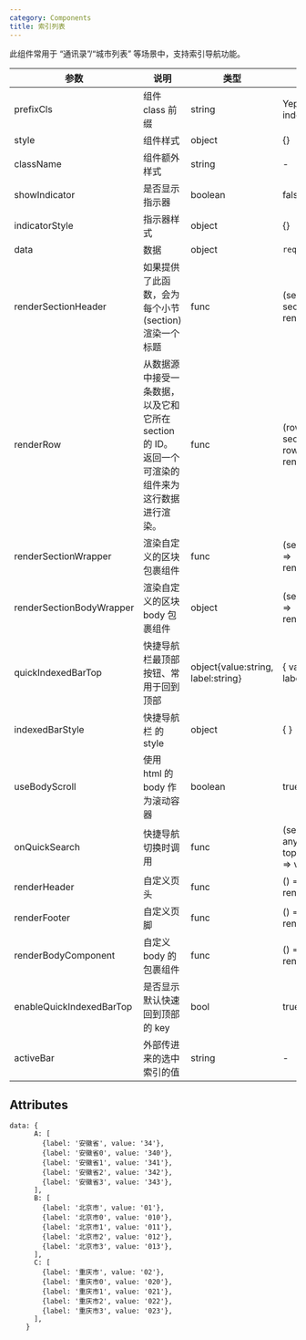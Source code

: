 ```yaml
---
category: Components
title: 索引列表
---
```


此组件常用于 “通讯录”/“城市列表” 等场景中，支持索引导航功能。

<DEMO>

| 参数                     | 说明                                                                                             | 类型                               | 默认值                                    |
| ------------------------ | ------------------------------------------------------------------------------------------------ | ---------------------------------- | ----------------------------------------- |
| prefixCls                | 组件 class 前缀                                                                                  | string                             | Yep-indexed-list                          |
| style                    | 组件样式                                                                                         | object                             | {}                                        |
| className                | 组件额外样式                                                                                     | string                             | -                                         |
| showIndicator            | 是否显示指示器                                                                                   | boolean                            | false                                     |
| indicatorStyle           | 指示器样式                                                                                       | object                             | {}                                        |
| data                     | 数据                                                                                             | object                             | `required`                                |
| renderSectionHeader      | 如果提供了此函数，会为每个小节(section)渲染一个标题                                              | func                               | (sectionData, sectionID) => renderable    |
| renderRow                | 从数据源中接受一条数据，以及它和它所在 section 的 ID。返回一个可渲染的组件来为这行数据进行渲染。 | func                               | (rowData, sectionID, rowID) => renderable |
| renderSectionWrapper     | 渲染自定义的区块包裹组件                                                                         | func                               | (sectionID) => renderable                 |
| renderSectionBodyWrapper | 渲染自定义的区块 body 包裹组件                                                                   | object                             | (sectionID) => renderable                 |
| quickIndexedBarTop       | 快捷导航栏最顶部按钮、常用于回到顶部                                                             | object{value:string, label:string} | { value: '#', label: '#' }                |
| indexedBarStyle          | 快捷导航栏 的 style                                                                              | object                             | { }                                       |
| useBodyScroll            | 使用 html 的 body 作为滚动容器                                                                   | boolean                            | true                                      |
| onQuickSearch            | 快捷导航切换时调用                                                                               | func                               | (sectionID: any, topId?:any) => void      |
| renderHeader             | 自定义页头                                                                                       | func                               | () => renderable                          |
| renderFooter             | 自定义页脚                                                                                       | func                               | () => renderable                          |
| renderBodyComponent      | 自定义 body 的包裹组件                                                                           | func                               | () => renderable                          |
| enableQuickIndexedBarTop | 是否显示默认快速回到顶部的 key                                                                   | bool                               | true                                      |
| activeBar                | 外部传进来的选中索引的值                                                                         | string                             | -                                         |

## Attributes

```
data: {
      A: [
        {label: '安徽省', value: '34'},
        {label: '安徽省0', value: '340'},
        {label: '安徽省1', value: '341'},
        {label: '安徽省2', value: '342'},
        {label: '安徽省3', value: '343'},
      ],
      B: [
        {label: '北京市', value: '01'},
        {label: '北京市0', value: '010'},
        {label: '北京市1', value: '011'},
        {label: '北京市2', value: '012'},
        {label: '北京市3', value: '013'},
      ],
      C: [
        {label: '重庆市', value: '02'},
        {label: '重庆市0', value: '020'},
        {label: '重庆市1', value: '021'},
        {label: '重庆市2', value: '022'},
        {label: '重庆市3', value: '023'},
      ],
    }
```
